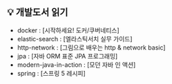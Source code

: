 ## :bulb: 개발도서 읽기

* docker : [시작하세요! 도커/쿠버네티스]
* elastic-search : [엘라스틱서치 실무 가이드]
* http-network : [그림으로 배우는 http & network basic]
* jpa : [자바 ORM 표준 JPA 프로그래밍]
* modern-java-in-action : [모던 자바 인 액션]
* spring : [스프링 5 레시피]

